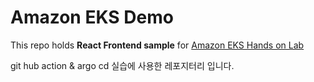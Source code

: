 # Amazon EKS Demo 
This repo holds **React Frontend sample** for [Amazon EKS Hands on Lab](https://master.d3s71i2n51x60t.amplifyapp.com/ko/)


git hub action & argo cd 실습에 사용한 레포지터리 입니다.

